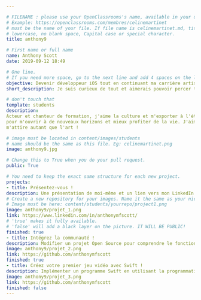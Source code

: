 ```yaml
---

# FILENAME : please use your OpenClassrooms's name, available in your url.
# Example: https://openclassrooms.com/membres/celinemartinet
# must be the name of your file. If file name is celinemartinet.md, title is celinemartinet.
# lowercase, no blank space, Capital case or special character.
title: anthony9

# First name or full name
name: Anthony Scott
date: 2019-09-12 18:49

# One line.
# If you need more space, go to the next line and add 4 spaces on the left, as in 'description'.
objective: Devenir développeur iOS tout en continuant ma carrière artistique.
short_description: Je suis curieux de tout et aimerais pouvoir percer tous les mystères de l'univers.

# don't touch that
template: students
description:
Acteur et chanteur de formation, j'aime la culture et m'exporter à l'étranger. J'entreprends cette formation de développeur
pour m'ouvrir à de nouveaux horizons et mieux profiter de la vie. J'aime jongler avec l'intangible, voilà pourquoi le code
m'attire autant que l'art !

# image must be located in content/images/students
# name should be the same as this file. Eg: celinemartinet.png
image: anthony9.jpg

# Change this to True when you do your pull request.
public: True

# You need to keep the exact same structure for each new project.
projects:
- title: Présentez-vous !
description: Une présentation de moi-même et un lien vers mon LinkedIn.
# Create a new repository for your images. Name it the same as your nickname and profile picture.
# Image must be here: content/students/yourrepo/project1.png
image: anthony9/projet_1.png
link: https://www.linkedin.com/in/anthonymfscott/
# 'true' makes it fully available.
# 'false' will add a black layer on the picture. IT WILL BE PUBLIC!
finished: true
- title: Intégrez la communauté !
description: Modifier un projet Open Source pour comprendre le fonctionnement de Git, de Github et des pull requests.
image: anthony9/projet_2.png
link: https://github.com/anthonymfscott
finished: true
- title: Créez votre premier jeu vidéo avec Swift !
description: Implémenter un programme Swift en utilisant la programmation orientée objet.
image: anthony9/projet_3.png
link: https://github.com/anthonymfscott
finished: false
---
```

